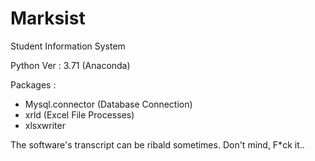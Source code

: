 # Marksist
Student Information System

Python Ver : 3.71 (Anaconda)

Packages :
  - Mysql.connector (Database Connection)
  - xrld            (Excel File Processes)
  - xlsxwriter  
 
 The software's transcript can be ribald sometimes. Don't mind, F*ck it.. 
